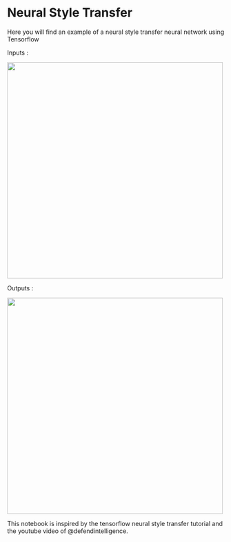 # Neural Style Transfer

Here you will find an example of a neural style transfer neural network using Tensorflow 

Inputs : 

<img src="https://user-images.githubusercontent.com/71693523/139927373-292ef20b-5b17-4bea-8f5a-bc214f1a940c.png" width=500px>




Outputs : 


<img src="https://user-images.githubusercontent.com/71693523/139927468-0de5cef7-39f4-4c39-8ce2-5fd770c322d0.png" width=500px>






This notebook is inspired by the tensorflow neural style transfer tutorial and the youtube video of @defendintelligence. 
